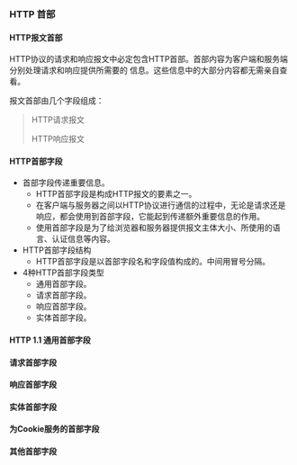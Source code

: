 ### HTTP 首部

#### HTTP报文首部

HTTP协议的请求和响应报文中必定包含HTTP首部。首部内容为客户端和服务端分别处理请求和响应提供所需要的 信息。这些信息中的大部分内容都无需亲自查看。

报文首部由几个字段组成：

> HTTP请求报文
>
> HTTP响应报文

#### HTTP首部字段

* 首部字段传递重要信息。
  * HTTP首部字段是构成HTTP报文的要素之一。
  * 在客户端与服务器之间以HTTP协议进行通信的过程中，无论是请求还是响应，都会使用到首部字段，它能起到传递额外重要信息的作用。
  * 使用首部字段是为了给浏览器和服务器提供报文主体大小、所使用的语言、认证信息等内容。
* HTTP首部字段结构
  * HTTP首部字段是以首部字段名和字段值构成的。中间用冒号分隔。
* 4种HTTP首部字段类型
  * 通用首部字段。
  * 请求首部字段。
  * 响应首部字段。
  * 实体首部字段。

#### HTTP 1.1 通用首部字段

#### 请求首部字段

#### 响应首部字段

#### 实体首部字段

#### 为Cookie服务的首部字段

#### 其他首部字段
